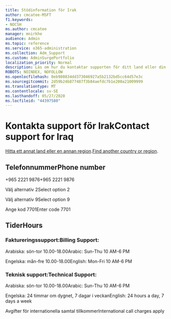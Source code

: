 ```yaml
---
title: Stödinformation för Irak
author: cmcatee-MSFT
f1.keywords:
- NOCSH
ms.author: cmcatee
manager: mnirkhe
audience: Admin
ms.topic: reference
ms.service: o365-administration
ms.collection: Adm_Support
ms.custom: AdminSurgePortfolio
localization_priority: Normal
description: Läs om hur du kontaktar supporten för ditt land eller din region.
ROBOTS: NOINDEX, NOFOLLOW
ms.openlocfilehash: 8eb980834dd373046927a5b2132bd5cc64d57e3c
ms.sourcegitcommit: 2d59b24b877487f3b84aefdc7b1e200a21009999
ms.translationtype: MT
ms.contentlocale: sv-SE
ms.lasthandoff: 05/27/2020
ms.locfileid: "44397580"
---
```

# <a name="contact-support-for-iraq"></a><span data-ttu-id="885cc-103">Kontakta support för Irak</span><span class="sxs-lookup"><span data-stu-id="885cc-103">Contact support for Iraq</span></span>

<span data-ttu-id="885cc-104">[Hitta ett annat land eller en annan region](../contact-support-for-business-products.md).</span><span class="sxs-lookup"><span data-stu-id="885cc-104">[Find another country or region](../contact-support-for-business-products.md).</span></span>

## <a name="phone-number"></a><span data-ttu-id="885cc-105">Telefonnummer</span><span class="sxs-lookup"><span data-stu-id="885cc-105">Phone number</span></span>
<span data-ttu-id="885cc-106">+965 2221 9876</span><span class="sxs-lookup"><span data-stu-id="885cc-106">+965 2221 9876</span></span>

<span data-ttu-id="885cc-107">Välj alternativ 2</span><span class="sxs-lookup"><span data-stu-id="885cc-107">Select option 2</span></span>

<span data-ttu-id="885cc-108">Välj alternativ 9</span><span class="sxs-lookup"><span data-stu-id="885cc-108">Select option 9</span></span>

<span data-ttu-id="885cc-109">Ange kod 7701</span><span class="sxs-lookup"><span data-stu-id="885cc-109">Enter code 7701</span></span>

## <a name="hours"></a><span data-ttu-id="885cc-110">Tider</span><span class="sxs-lookup"><span data-stu-id="885cc-110">Hours</span></span>
### <a name="billing-support"></a><span data-ttu-id="885cc-111">Faktureringssupport:</span><span class="sxs-lookup"><span data-stu-id="885cc-111">Billing Support:</span></span>

<span data-ttu-id="885cc-112">Arabiska: sön-tor 10.00-18.00</span><span class="sxs-lookup"><span data-stu-id="885cc-112">Arabic: Sun-Thu 10 AM-6 PM</span></span>

<span data-ttu-id="885cc-113">Engelska: mån-fre 10.00-18.00</span><span class="sxs-lookup"><span data-stu-id="885cc-113">English: Mon-Fri 10 AM-6 PM</span></span>

### <a name="technical-support"></a><span data-ttu-id="885cc-114">Teknisk support:</span><span class="sxs-lookup"><span data-stu-id="885cc-114">Technical Support:</span></span>

<span data-ttu-id="885cc-115">Arabiska: sön-tor 10.00-18.00</span><span class="sxs-lookup"><span data-stu-id="885cc-115">Arabic: Sun-Thu 10 AM-6 PM</span></span>

<span data-ttu-id="885cc-116">Engelska: 24 timmar om dygnet, 7 dagar i veckan</span><span class="sxs-lookup"><span data-stu-id="885cc-116">English: 24 hours a day, 7 days a week</span></span>

<span data-ttu-id="885cc-117">Avgifter för internationella samtal tillkommer</span><span class="sxs-lookup"><span data-stu-id="885cc-117">International call charges apply</span></span>

